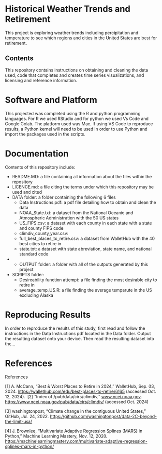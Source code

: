 # Historical Weather Trends and Retirement

This project is exploring weather trends including percipitation and temperature to see which regions and cities in the United States are best for retirement. 

## Contents

This repository contains instructions on obtaining and cleaning the data used, code that completes and creates time series visualizations, and licensing and reference information.

# Software and Platform

This projected was completed using the R and python programming languages. For R we used RStudio and for python we used Vs Code and Google Colab. The platform used was Mac. If using VS Code to reproduce results, a Python kernel will need to be used in order to use Python and  import the packages used in the scripts.

# Documentation

Contents of this repository include:

- README.MD: a file containing all information about the files within the repository
- LICENCE.md: a file citing the terms under which this repository may be used and cited
- DATA folder: a folder containing the following 6 files
  - Data Instructions.pdf: a pdf file detailing how to obtain and clean the data
  - NOAA_State.txt: a dataset from the National Oceanic and Atmospheric Administration with the 50 US states
  - US_FIPS.csv: a dataset with each county in each state with a state and county FIPS code
  - climdiv_county_year.csv:
  - full_best_places_to_retire.csv: a dataset from WalletHub with the 40 best cities to retire in
  - state.txt: a dataset with state abreviation, state name, and national standard code
- - OUTPUT folder: a folder with all of the outputs generated by this project
- SCRIPTS folder:
  - Desireability function attempt: a file finding the most desirable city to retire in
  - average_temp_US.R: a file finding the average temparute in the US excluding Alaska

# Reproducing Results

In order to reproduce the results of this study, first read and follow the instructions in the Data Instructions pdf located in the Data folder. Output the resulting dataset onto your device. Then read the resulting dataset into the...

# References

References 

[1] A. McCann, “Best & Worst Places to Retire in 2024,” WalletHub, Sep. 03, 2024. https://wallethub.com/edu/best-places-to-retire/6165 (accessed Oct. 12, 2024).
‌
[2] “Index of /pub/data/cirs/climdiv,” www.ncei.noaa.gov. https://www.ncei.noaa.gov/pub/data/cirs/climdiv/ (accessed Oct. 2024)

[3] washingtonpost, “Climate change in the contiguous United States,” GitHub, Jul. 24, 2022. https://github.com/washingtonpost/data-2C-beyond-the-limit-usa/

[4] J. Brownlee, “Multivariate Adaptive Regression Splines (MARS) in Python,” Machine Learning Mastery, Nov. 12, 2020. https://machinelearningmastery.com/multivariate-adaptive-regression-splines-mars-in-python/
